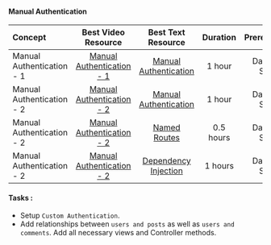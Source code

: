 #### Manual Authentication

Concept | Best Video Resource | Best Text Resource | Duration | Prerequisites
:-- | :--: | :--: | :--: | :--:
Manual Authentication - 1 | [Manual Authentication - 1](https://laracasts.com/series/laravel-from-scratch-2017/episodes/18)| [Manual Authentication](https://laravel.com/docs/5.4/authentication#authenticating-users)| 1 hour | Database Setup
Manual Authentication - 2| [Manual Authentication - 2](https://laracasts.com/series/laravel-from-scratch-2017/episodes/19) | [Manual Authentication](https://laravel.com/docs/5.4/authentication#authenticating-users) | 1 hour | Database Setup
Manual Authentication - 2 | [Manual Authentication - 2](https://laracasts.com/series/laravel-from-scratch-2017/episodes/19) | [Named Routes](https://laravel.com/docs/5.4/routing#named-routes)| 0.5 hours | Database Setup
Manual Authentication - 2 | [Manual Authentication - 2](https://laracasts.com/series/laravel-from-scratch-2017/episodes/19) | [Dependency Injection](https://laravel.com/docs/5.4/controllers#dependency-injection-and-controllers) | 1 hours | Database Setup
#### Tasks :
- Setup `Custom Authentication`.
- Add relationships between `users and posts` as well as `users and comments`. Add all necessary views and Controller methods.
